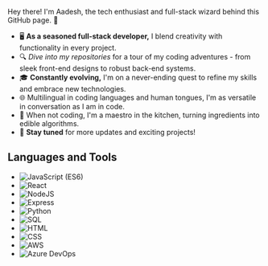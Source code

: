 Hey there! I'm Aadesh, the tech enthusiast and full-stack wizard behind this GitHub page. 🚀

- 🖥️ **As a seasoned full-stack developer,** I blend creativity with functionality in every project.  
- 🔍 _Dive into my repositories_ for a tour of my coding adventures - from sleek front-end designs to robust back-end systems.  
- 🎓 **Constantly evolving,** I'm on a never-ending quest to refine my skills and embrace new technologies.  
- 🌐 Multilingual in coding languages and human tongues, I'm as versatile in conversation as I am in code.  
- 🍳 When not coding, I'm a maestro in the kitchen, turning ingredients into edible algorithms.  
- 🔄 **Stay tuned** for more updates and exciting projects!

## Languages and Tools

- ![JavaScript (ES6)](https://img.shields.io/badge/JavaScript-ES6-F7DF1E?style=for-the-badge&logo=javascript&logoColor=black)
- ![React](https://img.shields.io/badge/React-20232A?style=for-the-badge&logo=react&logoColor=61DAFB)
- ![NodeJS](https://img.shields.io/badge/NodeJS-339933?style=for-the-badge&logo=nodedotjs&logoColor=white)
- ![Express](https://img.shields.io/badge/Express-000000?style=for-the-badge&logo=express&logoColor=white)
- ![Python](https://img.shields.io/badge/Python-3776AB?style=for-the-badge&logo=python&logoColor=white)
- ![SQL](https://img.shields.io/badge/SQL-4479A1?style=for-the-badge&logo=mysql&logoColor=white)
- ![HTML](https://img.shields.io/badge/HTML-E34F26?style=for-the-badge&logo=html5&logoColor=white)
- ![CSS](https://img.shields.io/badge/CSS-1572B6?style=for-the-badge&logo=css3&logoColor=white)
- ![AWS](https://img.shields.io/badge/AWS-232F3E?style=for-the-badge&logo=amazonaws&logoColor=white)
- ![Azure DevOps](https://img.shields.io/badge/Azure%20DevOps-0078D7?style=for-the-badge&logo=azuredevops&logoColor=white)

